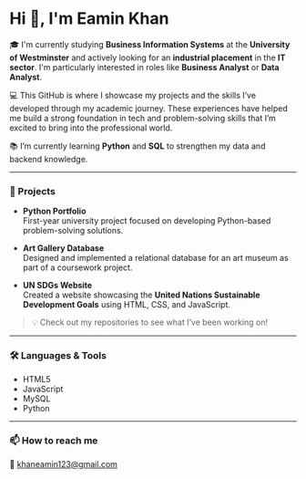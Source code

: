 # Hi 👋, I'm Eamin Khan

🎓 I'm currently studying **Business Information Systems** at the **University of Westminster** and actively looking for an **industrial placement** in the **IT sector**. I'm particularly interested in roles like **Business Analyst** or **Data Analyst**.

💻 This GitHub is where I showcase my projects and the skills I’ve developed through my academic journey. These experiences have helped me build a strong foundation in tech and problem-solving skills that I’m excited to bring into the professional world.

📚 I’m currently learning **Python** and **SQL** to strengthen my data and backend knowledge.

---

### 🚀 Projects

- **Python Portfolio**  
  First-year university project focused on developing Python-based problem-solving solutions.

- **Art Gallery Database**  
  Designed and implemented a relational database for an art museum as part of a coursework project.

- **UN SDGs Website**  
  Created a website showcasing the **United Nations Sustainable Development Goals** using HTML, CSS, and JavaScript.

> 💡 Check out my repositories to see what I’ve been working on!

---

### 🛠️ Languages & Tools

- HTML5  
- JavaScript  
- MySQL  
- Python  

---

### 📫 How to reach me

📧 khaneamin123@gmail.com
